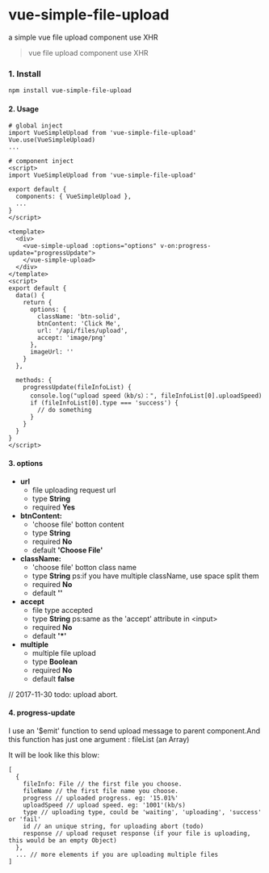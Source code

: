 # vue-simple-file-upload
a simple vue file upload component use XHR

> vue file upload component use XHR


### 1. Install

``` bash
npm install vue-simple-file-upload
```


#### 2. Usage

```
# global inject
import VueSimpleUpload from 'vue-simple-file-upload'
Vue.use(VueSimpleUpload)
...

# component inject
<script>
import VueSimpleUpload from 'vue-simple-file-upload'

export default {
  components: { VueSimpleUpload },
  ...
}
</script>
```

```
<template>
  <div>
    <vue-simple-upload :options="options" v-on:progress-update="progressUpdate">
    </vue-simple-upload>
  </div>
</template>
<script>
export default {
  data() {
    return {
      options: {
        className: 'btn-solid',
        btnContent: 'Click Me',
        url: '/api/files/upload',
        accept: 'image/png'
      },
      imageUrl: ''
    }
  },

  methods: {
    progressUpdate(fileInfoList) {
      console.log("upload speed（kb/s）：", fileInfoList[0].uploadSpeed)
      if (fileInfoList[0].type === 'success') {
        // do something
      }
    }
  }
}
</script>
```

#### 3. options

* **url**
  * file uploading request url
  * type **String**
  * required **Yes**
* **btnContent:**
  * 'choose file' botton content
  * type **String**
  * required **No**
  * default **'Choose File'**
* **className:**
  * 'choose file' botton class name
  * type **String**  ps:if you have multiple className, use space split them
  * required **No**
  * default **''**
* **accept**
  * file type accepted
  * type **String**  ps:same as the 'accept' attribute in \<input\>
  * required **No**
  * default **'\*'**
* **multiple**
  * multiple file upload
  * type **Boolean**
  * required **No**
  * default **false**

// 2017-11-30 todo: upload abort.

#### 4. progress-update

I use an '$emit' function to send upload message to parent component.And this function has just one argument : fileList (an Array)

It will be look like this blow:
```
[
  {
    fileInfo: File // the first file you choose.
    fileName // the first file name you choose.
    progress // uploaded progress. eg: '15.01%'
    uploadSpeed // upload speed. eg: '1001'(kb/s)
    type // uploading type, could be 'waiting', 'uploading', 'success' or 'fail'
    id // an unique string, for uploading abort (todo)
    response // upload requset response (if your file is uploading, this would be an empty Object)
  },
  ... // more elements if you are uploading multiple files
]
```



